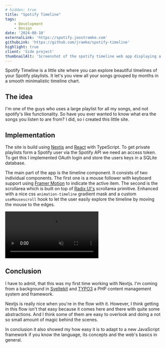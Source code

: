```yaml
---
# hidden: true
title: "Spotify Timeline"
tags: 
    - Development
    - Design
date: '2024-08-10'
externalLink: 'https://spotify.joostramke.com'
githubLink: 'https://github.com/jramke/spotify-timeline'
highlight: true
client: 'Side project'
thumbnailAlt: 'Screenshot of the spotify timeline web app displaying a spotify timeline on green background'
---
```


<script>
    import { Video } from '$lib/components/video';
    import Timeline from './timeline.mp4';
</script>

Spotify Timeline is a little site where you can explore beautiful timelines of your Spotify playlists. It let's you view all your songs grouped by months in a smooth minimalistic timeline chart.

## The idea
I'm one of the guys who uses a large playlist for all my songs, and not spotify's like functionality. So have you ever wanted to know what era the songs you listen to are from? I did, so i created this little site.

## Implementation
The site is build using <a href="https://nextjs.org/" target="_blank">Nextjs</a> and <a href="https://react.dev/" target="_blank">React</a> with TypeScript. 
To get private playlists form a Spotify user via the Spotify API we need an access token. To get this I implemented OAuth login and store the users keys in a SQLite database. 

The main part of the app is the timeline component. It  consists of two individual components. The first one is a mouse follower with keyboard support using <a href="https://www.framer.com/motion/" target="_blank">Framer Motion</a> to indicate the active item. The second is the scrollarea which is built on top of <a href="https://www.radix-ui.com/" target="_blank">Radix UI's</a> scrollarea primitive. Enhanced with a nice css `animation-timeline` gradient mask and a custom `useMousescroll` hook to let the user easily explore the timeline by moving the mouse to the edges.

<Video 
    src={Timeline} 
    autoplay={true} 
    muted={true} 
    loop={true} 
    figcaption="Screenrecording of an interaction with the timeline." 
/>

## Conclusion
I have to admit, that this was my first time working with Nextjs. I'm coming from a background in <a href="https://kit.svelte.dev/" target="_blank">Sveltekit</a> and <a href="https://typo3.org/" target="_blank">TYPO3</a> a PHP content management system and framework. 

Nextjs is really nice when you're in the flow with it. However, I think getting in this flow isn't that easy because it comes here and there with quite some abstractions. And I think some of them are easy to overlook and doing a not so small amount of magic behind the scenes.

In conclusion it also showed my how easy it is to adapt to a new JavaScript framework if you know the language, its concepts and the web's basics in general.